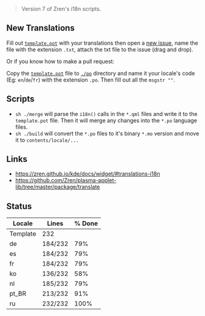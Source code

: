 > Version 7 of Zren's i18n scripts.

## New Translations

Fill out [`template.pot`](template.pot) with your translations then open a [new issue](https://github.com/exequtic/apdatifier/issues/new), name the file with the extension `.txt`, attach the txt file to the issue (drag and drop).

Or if you know how to make a pull request:

Copy the [`template.pot`](template.pot) file to [`./po`](po) directory and name it your locale's code (Eg: `en`/`de`/`fr`) with the extension `.po`. Then fill out all the `msgstr ""`.

## Scripts

* `sh ./merge` will parse the `i18n()` calls in the `*.qml` files and write it to the `template.pot` file. Then it will merge any changes into the `*.po` language files.
* `sh ./build` will convert the `*.po` files to it's binary `*.mo` version and move it to `contents/locale/...`

## Links

* https://zren.github.io/kde/docs/widget/#translations-i18n
* https://github.com/Zren/plasma-applet-lib/tree/master/package/translate

## Status
|  Locale  |  Lines  | % Done|
|----------|---------|-------|
| Template |     232 |       |
| de       | 184/232 |   79% |
| es       | 184/232 |   79% |
| fr       | 184/232 |   79% |
| ko       | 136/232 |   58% |
| nl       | 185/232 |   79% |
| pt_BR    | 213/232 |   91% |
| ru       | 232/232 |  100% |
